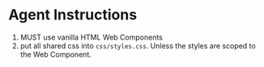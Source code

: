 # Agent Instructions

1. MUST use vanilla HTML Web Components
2. put all shared css into `css/styles.css`. Unless the styles are scoped to the Web Component.
